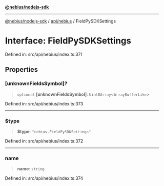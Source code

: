 [**@nebius/nodejs-sdk**](../../../README.md)

***

[@nebius/nodejs-sdk](../../../README.md) / [api/nebius](../README.md) / FieldPySDKSettings

# Interface: FieldPySDKSettings

Defined in: src/api/nebius/index.ts:371

## Properties

### \[unknownFieldsSymbol\]?

> `optional` **\[unknownFieldsSymbol\]**: `Uint8Array`\<`ArrayBufferLike`\>

Defined in: src/api/nebius/index.ts:373

***

### $type

> **$type**: `"nebius.FieldPySDKSettings"`

Defined in: src/api/nebius/index.ts:372

***

### name

> **name**: `string`

Defined in: src/api/nebius/index.ts:374
